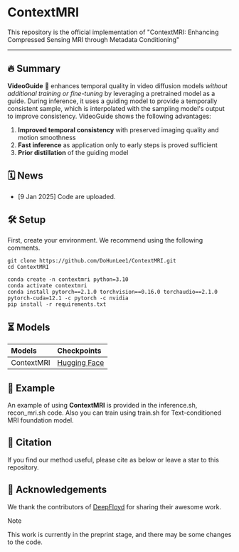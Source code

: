 # ContextMRI
This repository is the official implementation of "ContextMRI: Enhancing Compressed Sensing MRI through Metadata Conditioning"

---
## 🔥 Summary

**VideoGuide** 🚀 enhances temporal quality in video diffusion models *without additional training or fine-tuning* by leveraging a pretrained model as a guide. During inference, it uses a guiding model to provide a temporally consistent sample, which is interpolated with the sampling model's output to improve consistency. VideoGuide shows the following advantages:

1. **Improved temporal consistency** with preserved imaging quality and motion smoothness
2. **Fast inference** as application only to early steps is proved sufficient
4. **Prior distillation** of the guiding model

## 🗓 ️News
- [9 Jan 2025] Code are uploaded.

## 🛠️ Setup
First, create your environment. We recommend using the following comments. 

```
git clone https://github.com/DoHunLee1/ContextMRI.git
cd ContextMRI

conda create -n contextmri python=3.10
conda activate contextmri
conda install pytorch==2.1.0 torchvision==0.16.0 torchaudio==2.1.0 pytorch-cuda=12.1 -c pytorch -c nvidia
pip install -r requirements.txt
```

## ⏳ Models

|Models|Checkpoints|
|:---------|:--------|
|ContextMRI|[Hugging Face](https://huggingface.co/DHCAI/ContextMRI)

## 🌄 Example
An example of using **ContextMRI** is provided in the inference.sh, recon_mri.sh code. Also you can train using train.sh for Text-conditioned MRI foundation model.

## 📝 Citation
If you find our method useful, please cite as below or leave a star to this repository.

## 🤗 Acknowledgements
We thank the contributors of [DeepFloyd](https://github.com/deep-floyd/IF) for sharing their awesome work. 

> [!note]
> This work is currently in the preprint stage, and there may be some changes to the code.
